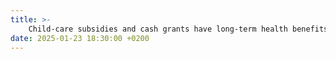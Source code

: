 ```yaml
---
title: >-
    Child-care subsidies and cash grants have long-term health benefits for children: <a href="https://voxdev.org/topic/health/preschool-subsidies-and-cash-transfers-have-long-term-health-benefits-children">Cash</a> 
date: 2025-01-23 18:30:00 +0200
---
```

